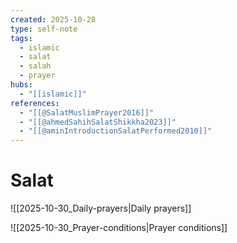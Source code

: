 ```yaml
---
created: 2025-10-28
type: self-note
tags:
  - islamic 
  - salat
  - salah 
  - prayer
hubs:
  - "[[islamic]]"
references:
  - "[[@SalatMuslimPrayer2016]]"
  - "[[@ahmedSahihSalatShikkha2023]]"
  - "[[@aminIntroductionSalatPerformed2010]]"
---
```


# Salat

![[2025-10-30_Daily-prayers|Daily prayers]]

![[2025-10-30_Prayer-conditions|Prayer conditions]]
